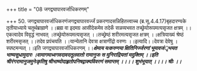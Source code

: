 +++
title = "08 जगद्व्यापारवर्जाधिकरणम्"

+++
50. जगद्व्यापारवर्जाधिकरणंजगद्व्यापारवर्ज्जं प्रकरणादसन्निहितत्त्वाच्च (ब्र.सू.4.4.17)बृहदारण्यके तृतीयाध्याये चतुर्थब्राह्मणे ।।ब्रह्म वा इदमग्र आसीदेकमेव तदेकँ सन्नव्यभवत तच्छ्रेयोरूपमत्यसृजत क्षत्रम् ।।एकत्वादेव विवृद्धं नाभवत् ।तच्छ्रेयोरूपमत्यसृजत् ।।तच्छ्रेष्ठं शरीरमत्यसृजत क्षत्रम् ।।क्षत्रियाख्यं श्रेष्ठं शरीरमसृजत् ।।तदेव प्रपंचयति ।।यान्येतानि देवत्रा क्षत्राणींद्रो वरुणः ।।इत्यादि।।देवत्रा देवेषु । स्पष्टमन्यत् ।।इति जगद्व्यापारवर्जाधिकरणम् ।।*****क्षेमाय यःकरुणया क्षितिनिर्ज्जरणां भूमावजंृभयत भाष्यसुधामुदारः ।वामागमाध्वगवदावदतूलवातो रामानुजः स मुनिराद्रियतां मदुक्तिम् ।।इति श्रीरंगरामानुजमुनेःकृतिषु श्रीभाष्योदाहृतोपनिषद्वाक्यविवरणं समाप्तम् ।।।। शुभंभूयात् ।।।। श्रीः ।।*****